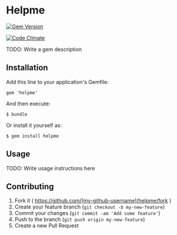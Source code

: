 # Helpme

[![Gem Version](https://badge.fury.io/rb/helpme.svg)](http://badge.fury.io/rb/helpme)

[![Code Climate](https://codeclimate.com/github/FuriKuri/helpme.png)](https://codeclimate.com/github/FuriKuri/helpme)

TODO: Write a gem description

## Installation

Add this line to your application's Gemfile:

    gem 'helpme'

And then execute:

    $ bundle

Or install it yourself as:

    $ gem install helpme

## Usage

TODO: Write usage instructions here

## Contributing

1. Fork it ( https://github.com/[my-github-username]/helpme/fork )
2. Create your feature branch (`git checkout -b my-new-feature`)
3. Commit your changes (`git commit -am 'Add some feature'`)
4. Push to the branch (`git push origin my-new-feature`)
5. Create a new Pull Request
